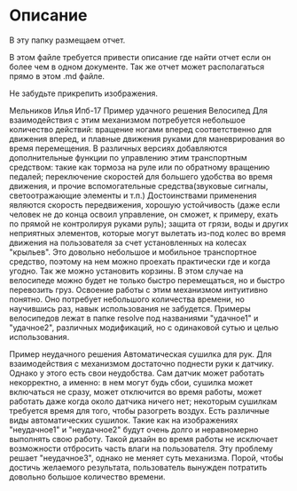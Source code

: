 ﻿# Описание
В эту папку размещаем отчет. 

В этом файле требуется привести описание где найти отчет если он более чем в одном документе.
Так же отчет может располагаться прямо в этом .md файле.

Не забудьте прикрепить изображения.

Мельников Илья Ипб-17
Пример удачного решения
Велосипед
Для взаимодействия с этим механизмом потребуется небольшое количество действий: вращение ногами вперед соответственно для движения вперед, и плавные движения руками для маневрирования во время перемещения. В различных версиях добавляются дополнительные функции по управлению этим транспортным средством: такие как тормоза на руле или по обратному вращению педалей; переключение скоростей для большего удобства во время движения, и прочие вспомогательные средства(звуковые сигналы, светоотражающие элементы и т.п.)
Достоинствами применения являются скорость передвижения, хорошую устойчивость (даже если человек не до конца освоил управление, он сможет, к примеру, ехать по прямой не контролируя руками руль); защита от грязи, воды и других неприятных элементов, которые могут вылетать из-под колес во время движения на пользователя за счет установленных на колесах "крыльев". Это довольно небольшое и мобильное транспортное средство, поэтому на нем можно проехать практически где и когда угодно. Так же можно установить корзины. В этом случае на велосипеде можно будет не только быстро перемещаться, но и быстро перевозить груз.
Освоение работы с этим механизмом интуитивно понятно. Оно потребует небольшого количества времени, но научившись раз, навык использования не забудется.
Примеры велосипедов лежат в папке resolve под названиями "удачное1" и "удачное2", различных модификаций, но с одинаковой сутью и целью использования.


Пример неудачного решения
Автоматическая сушилка для рук. 
Для взаимодействия с механизмом достаточно поднести руки к датчику. Однако у этого есть свои неудобства. Сам датчик может работать некорректно, а именно: в нем могут будь сбои, сушилка может включаться не сразу, может отключится во время работы, может работать даже когда около датчика ничего нет; некоторым сушилкам требуется время для того, чтобы разогреть воздух. Есть различные виды автоматических сушилок. Такие как на изображениях "неудачное1" и "неудачное2" будут очень долго и неравномерно выполнять свою работу. Такой дизайн во время работы не исключает возможности отбросить часть влаги на пользователя. Эту проблему решает "неудачное3", однако не меняет суть механизма. Порой, чтобы достичь желаемого результата, пользователь вынужден потратить довольно большое количество времени.
